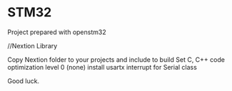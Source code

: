 # STM32

Project prepared with openstm32

//Nextion Library

Copy Nextion folder to your projects and include to build
Set C, C++ code optimization level 0 (none)
install usartx interrupt for Serial class

Good luck.
